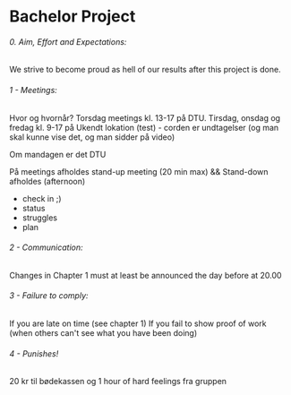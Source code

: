# Bachelor Project

###### 0. Aim, Effort and Expectations:

We strive to become proud as hell of our results after this project is done.

###### 1 - Meetings:

Hvor og hvornår?
Torsdag meetings kl. 13-17 på DTU.
Tirsdag, onsdag og fredag kl. 9-17 på Ukendt lokation (test) - corden er undtagelser (og man skal kunne vise det, og man sidder på video)

Om mandagen er det DTU

På meetings afholdes stand-up meeting (20 min max) && Stand-down afholdes (afternoon)

* check in ;)
* status
* struggles
* plan

###### 2 - Communication:

Changes in Chapter 1 must at least be announced the day before at 20.00

###### 3 - Failure to comply:

If you are late on time (see chapter 1)
If you fail to show proof of work (when others can't see what you have been doing)

###### 4 - Punishes!

20 kr til bødekassen og 1 hour of hard feelings fra gruppen
